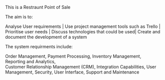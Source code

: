 This is a Restraunt Point of Sale

The aim is to:

Analyse User requirements​ | 
Use project management tools such as Trello ​|
Prioritise user needs​ | 
Discuss technologies that could be used​ | 
Create and document the development of a system

The system requirments include:

Order Management, 
Payment Processing, 
Inventory Management​, 
Reporting and Analytics​,  
Customer Relationship Management (CRM), 
Integration Capabilities, 
User Management, 
Security, 
User Interface, 
Support and Maintenance
